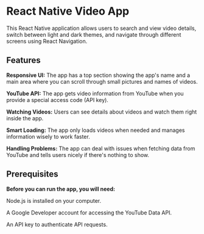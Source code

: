 # **React Native Video App**
This React Native application allows users to search and view video details, switch between light and dark themes, and navigate through different screens using React Navigation.

## **Features**

**Responsive UI:** The app has a top section showing the app's name and a main area where you can scroll through small pictures and names of videos.

**YouTube API:** The app gets video information from YouTube when you provide a special access code (API key).

**Watching Videos:** Users can see details about videos and watch them right inside the app.

**Smart Loading:** The app only loads videos when needed and manages information wisely to work faster.

**Handling Problems:** The app can deal with issues when fetching data from YouTube and tells users nicely if there's nothing to show.

## **Prerequisites**
**Before you can run the app, you will need:**

Node.js is installed on your computer.

A Google Developer account for accessing the YouTube Data API.

An API key to authenticate API requests.
